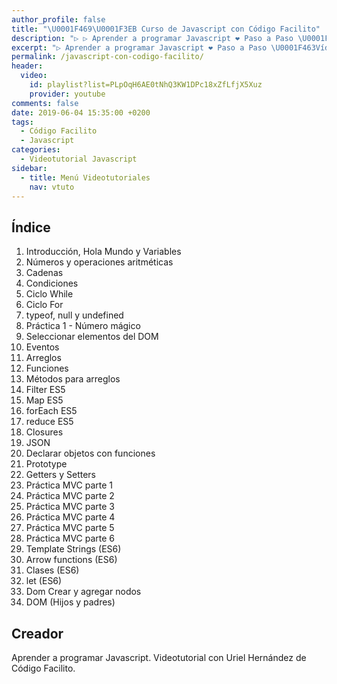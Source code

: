```yaml
---
author_profile: false
title: "\U0001F469‍\U0001F3EB Curso de Javascript con Código Facilito"
description: "▷ ▷ Aprender a programar Javascript ❤️ Paso a Paso \U0001F463Vídeo a Vídeo con el Videotutorial deUriel Hernández de Código Facilito ✌️"
excerpt: "▷ Aprender a programar Javascript ❤️ Paso a Paso \U0001F463Vídeo a Vídeo con el Videotutorial deUriel Hernández de Código Facilito ✌️"
permalink: /javascript-con-codigo-facilito/
header:
  video:
    id: playlist?list=PLpOqH6AE0tNhQ3KW1DPc18xZfLfjX5Xuz
    provider: youtube
comments: false
date: 2019-06-04 15:35:00 +0200
tags:
  - Código Facilito
  - Javascript
categories:
  - Videotutorial Javascript
sidebar:
  - title: Menú Videotutoriales
    nav: vtuto
---
```


## &Iacute;ndice

1. Introducci&oacute;n, Hola Mundo y Variables
2. N&uacute;meros y operaciones aritm&eacute;ticas
3. Cadenas
4. Condiciones
5. Ciclo While
6. Ciclo For
7. typeof, null y undefined
8. Pr&aacute;ctica 1 - N&uacute;mero m&aacute;gico
9. Seleccionar elementos del DOM
10. Eventos
11. Arreglos
12. Funciones
13. M&eacute;todos para arreglos
14. Filter ES5
15. Map ES5
16. forEach ES5
17. reduce ES5
18. Closures
19. JSON
20. Declarar objetos con funciones
21. Prototype
22. Getters y Setters
23. Pr&aacute;ctica MVC parte 1
24. Pr&aacute;ctica MVC parte 2
25. Pr&aacute;ctica MVC parte 3
26. Pr&aacute;ctica MVC parte 4
27. Pr&aacute;ctica MVC parte 5
28. Pr&aacute;ctica MVC parte 6
29. Template Strings (ES6)
30. Arrow functions (ES6)
31. Clases (ES6)
32. let (ES6)
33. Dom Crear y agregar nodos
34. DOM (Hijos y padres)

## Creador

Aprender a programar Javascript. Videotutorial con Uriel Hern&aacute;ndez de C&oacute;digo Facilito.